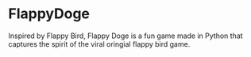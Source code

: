 # FlappyDoge
Inspired by Flappy Bird, Flappy Doge is a fun game made in Python that captures the spirit of the viral oringial flappy bird game.
